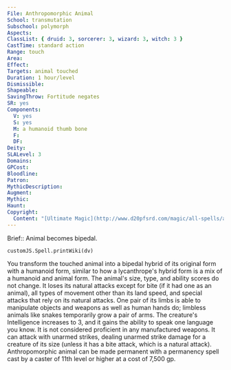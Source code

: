 ```yaml
---
File: Anthropomorphic Animal
School: transmutation
Subschool: polymorph
Aspects: 
ClassList: { druid: 3, sorcerer: 3, wizard: 3, witch: 3 }
CastTime: standard action
Range: touch
Area: 
Effect: 
Targets: animal touched
Duration: 1 hour/level
Dismissible: 
Shapeable: 
SavingThrow: Fortitude negates
SR: yes
Components:
  V: yes
  S: yes
  M: a humanoid thumb bone
  F: 
  DF: 
Deity: 
SLALevel: 3
Domains: 
GPCost: 
Bloodline: 
Patron: 
MythicDescription: 
Augment: 
Mythic: 
Haunt: 
Copyright:
  Content: "[Ultimate Magic](http://www.d20pfsrd.com/magic/all-spells/a/anthropomorphic-animal)"
---
```

Brief:: Animal becomes bipedal.

```dataviewjs
customJS.Spell.printWiki(dv)
```

You transform the touched animal into a bipedal hybrid of its original form with a humanoid form, similar to how a lycanthrope's hybrid form is a mix of a humanoid and animal form. The animal's size, type, and ability scores do not change. It loses its natural attacks except for bite (if it had one as an animal), all types of movement other than its land speed, and special attacks that rely on its natural attacks. One pair of its limbs is able to manipulate objects and weapons as well as human hands do; limbless animals like snakes temporarily grow a pair of arms. The creature's Intelligence increases to 3, and it gains the ability to speak one language you know. It is not considered proficient in any manufactured weapons. It can attack with unarmed strikes, dealing unarmed strike damage for a creature of its size (unless it has a bite attack, which is a natural attack).  Anthropomorphic animal can be made permanent with a permanency spell cast by a caster of 11th level or higher at a cost of 7,500 gp.
